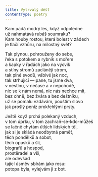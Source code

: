```yaml
---
title: Vytrvalý déšť
contentType: poetry
---
```


<section>

Kam padá modrý les, když odpoledne  
už nahmatává rubáš soumraku?  
Kam houby rostou, která bolest v zádech  
je tlačí vzhůru, na milostný svět?

Tak plynou, pohrouženy do sebe,  
řeka s potokem a rybník s mořem  
a kapky v řadách jako na výcvik  
a stíny stromů zaclánějí strom,  
tak plné svodů, vábivé jak noc,  
tak strhující — pane, tu jsme dva,  
v nestínu, v nečase a v nepohodě,  
nic se k nám nemá, nic nás nechce mít,  
bez ohně, bez žvára a bez deštníku,  
už se pomalu vzdávám, pouštím slovo  
jak prošlý peníz prokřehlými prsty.

Ještě když prchá polekaný vzduch,  
v tom úprku, v tom zachraň-se-kdo-můžeš  
se lačně chytám útlých lidských těl,  
jak si je skládá neodbytná paměť,  
těch pondělků a sobot,  
těch opasků a šlí,  
biografů a hospod,  
prostěradel a vší,  
ale odevšad  
tající úsměv sbírám jako rosu:  
potopa byla, vylejvám ji z bot.

</section>

